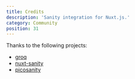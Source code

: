 ```yaml
---
title: Credits
description: 'Sanity integration for Nuxt.js.'
category: Community
position: 31
---
```


Thanks to the following projects:

- [groq](https://github.com/sanity-io/sanity/tree/next/packages/groq)
- [nuxt-sanity](https://github.com/vicbergquist/nuxt-sanity)
- [picosanity](https://github.com/rexxars/picosanity)
